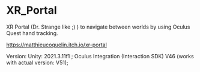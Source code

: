 # XR_Portal

XR Portal (Dr. Strange like ;) ) to navigate between worlds by using Oculus Quest hand tracking.

https://matthieucoquelin.itch.io/xr-portal  

Version: Unity: 2021.3.11f1 ; 
Oculus Integration (Interaction SDK) V46 (works with actual version: V51);
